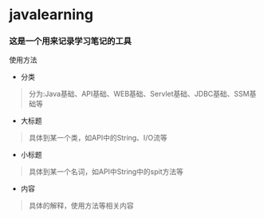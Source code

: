 # javalearning

### 这是一个用来记录学习笔记的工具

使用方法
* 分类
>分为:Java基础、API基础、WEB基础、Servlet基础、JDBC基础、SSM基础等
* 大标题
>具体到某一个类，如API中的String、I/O流等
* 小标题
>具体到某一个名词，如API中String中的spit方法等
* 内容
>具体的解释，使用方法等相关内容
